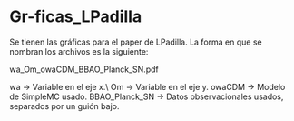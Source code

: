 # Gr-ficas_LPadilla
Se tienen las gráficas para el paper de LPadilla. La forma en que se nombran los archivos es la siguiente:

wa_Om_owaCDM_BBAO_Planck_SN.pdf

wa -> Variable en el eje x.\\
Om -> Variable en el eje y.
owaCDM -> Modelo de SimpleMC usado.
BBAO_Planck_SN -> Datos observacionales usados, separados por un guión bajo.
